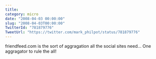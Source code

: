```yaml
---
title: 
category: micro
date: "2008-04-03 00:00:00"
slug: "2008-04-03T00:00:00"
TwitterId: "781879776"
TweetUrl: "https://twitter.com/mark_philpot/status/781879776"
---
```


friendfeed.com is the sort of aggragation all the social sites need... One
aggragator to rule the all!
